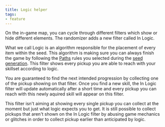 ```yaml
---
title: Logic helper
tags:
- feature
---
```


On the in-game map, you can cycle through different filters which show or hide different elements. The randomizer adds a new filter called In Logic.

What we call Logic is an algorithm responsible for the placement of every item within the seed. This algorithm is making sure you can always finish the game by following the [Paths](/seedgen/paths) rules you selected during the [seed generation](/seedgen). This filter shows every pickup you are able to reach with your skillset according to logic.

You are guaranteed to find the next intended progression by collecting one of the pickup showing on that filter. Once you find a new skill, the In Logic filter will update automatically after a short time and every pickup you can reach with this newly aquired skill will appear on this filter.

This filter isn't aiming at showing every single pickup you can collect at the moment but just what logic expects you to get. It is still possible to collect pickups that aren't shown on the In Logic filter by abusing game mechanics or glitches in order to collect pickup earlier than anticipated by logic.